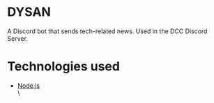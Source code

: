 # DYSAN
A Discord bot that sends tech-related news. Used in the DCC Discord Server.

# Technologies used
 - [Node.js](https://nodejs.org)\
\

